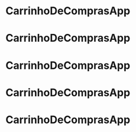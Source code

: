 
# CarrinhoDeComprasApp
# CarrinhoDeComprasApp
# CarrinhoDeComprasApp
# CarrinhoDeComprasApp
# CarrinhoDeComprasApp
